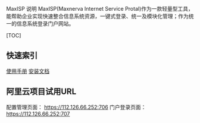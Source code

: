 MaxISP 说明
MaxISP(Maxnerva Internet Service Protal)作为一款轻量型工具，能帮助企业实现快速整合信息系统资源，一键式登录、统一及模块化管理；作为统一的信息系统登录门户网站。

[TOC]

## 快速索引

[使用手册]()
[安装文档]()


## 阿里云项目试用URL
配置管理页面：
https://112.126.66.252:706
门户登录页面：
https://112.126.66.252:707

